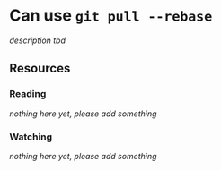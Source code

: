 # Can use `git pull --rebase`

_description tbd_

## Resources

### Reading

_nothing here yet, please add something_

### Watching

_nothing here yet, please add something_
